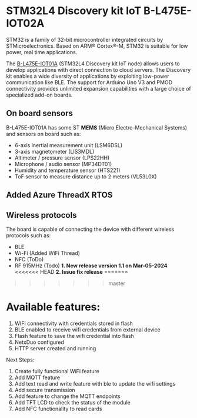 # STM32L4 Discovery kit IoT B-L475E-IOT02A

STM32 is a family of 32-bit microcontroller integrated circuits by STMicroelectronics. Based on ARM® Cortex®-M, STM32 is suitable for low power, real time applications.

The [B-L475E-IOT01A](https://www.st.com/en/evaluation-tools/b-l475e-iot01a.html) (STM32L4 Discovery kit IoT node) allows users to develop applications with direct connection to cloud servers.
The Discovery kit enables a wide diversity of applications by exploiting low-power communication like BLE.
The support for Arduino Uno V3 and PMOD connectivity provides unlimited expansion capabilities with a large choice of specialized add-on boards.

## On board sensors
B-L475E-IOT01A has some ST **MEMS** (Micro Electro-Mechanical Systems) and sensors on board such as:

* 6-axis inertial measurement unit (LSM6DSL)
* 3-axis magnetometer (LIS3MDL)
* Altimeter / pressure sensor (LPS22HH)
* Microphone / audio sensor (MP34DT01)
* Humidity and temperature sensor (HTS221)
* ToF sensor to measure distance up to 2 meters (VL53L0X)

## Added Azure ThreadX RTOS
## Wireless protocols

The board is capable of connecting the device with different wireless protocols such as:

* BLE
* Wi-Fi (Added WiFi Thread)
* NFC (ToDo)
* RF 915MHz (Todo)
**1. New release version 1.1 on Mar-05-2024**
<<<<<<< HEAD
  **2. Issue fix release**
=======
>>>>>>> master

# Available features:
1. WIFI connectivity with credentials stored in flash
2. BLE enabled to receive wifi credentials from external device
3. Flash feature to save the wifi credential into flash
4. NetxDuo configured
5. HTTP server created and running

Next Steps:
1. Create fully functional WiFi feature
2. Add MQTT feature
3. Add text read and write feature with ble to update the wifi settings
4. Add secure transmission
5. Add feature to change the MQTT endpoints
6. Add TFT LCD to check the status of the module
7. Add NFC functionality to read cards
